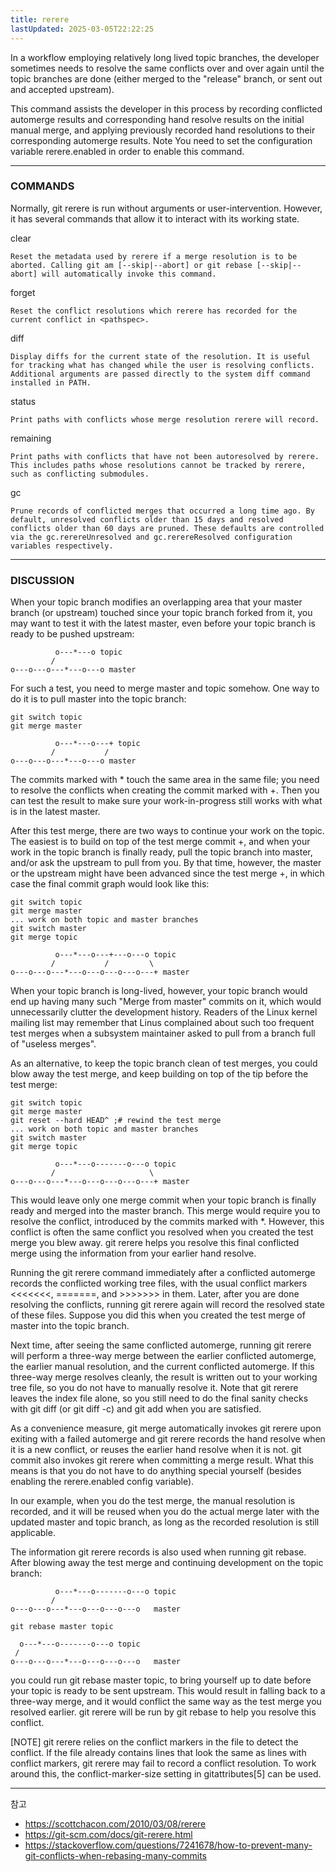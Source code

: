 ```yaml
---
title: rerere
lastUpdated: 2025-03-05T22:22:25
---
```

In a workflow employing relatively long lived topic branches, the developer sometimes needs to resolve the same conflicts over and over again until the topic branches are done (either merged to the "release" branch, or sent out and accepted upstream).

This command assists the developer in this process by recording conflicted automerge results and corresponding hand resolve results on the initial manual merge, and applying previously recorded hand resolutions to their corresponding automerge results.
Note
 You need to set the configuration variable rerere.enabled in order to enable this command.

---

### COMMANDS

Normally, git rerere is run without arguments or user-intervention. However, it has several commands that allow it to interact with its working state.

clear

    Reset the metadata used by rerere if a merge resolution is to be aborted. Calling git am [--skip|--abort] or git rebase [--skip|--abort] will automatically invoke this command.

forget <pathspec>

    Reset the conflict resolutions which rerere has recorded for the current conflict in <pathspec>.

diff

    Display diffs for the current state of the resolution. It is useful for tracking what has changed while the user is resolving conflicts. Additional arguments are passed directly to the system diff command installed in PATH.

status

    Print paths with conflicts whose merge resolution rerere will record.

remaining

    Print paths with conflicts that have not been autoresolved by rerere. This includes paths whose resolutions cannot be tracked by rerere, such as conflicting submodules.

gc

    Prune records of conflicted merges that occurred a long time ago. By default, unresolved conflicts older than 15 days and resolved conflicts older than 60 days are pruned. These defaults are controlled via the gc.rerereUnresolved and gc.rerereResolved configuration variables respectively.

---

### DISCUSSION

When your topic branch modifies an overlapping area that your master branch (or upstream) touched since your topic branch forked from it, you may want to test it with the latest master, even before your topic branch is ready to be pushed upstream:

              o---*---o topic
             /
    o---o---o---*---o---o master

For such a test, you need to merge master and topic somehow. One way to do it is to pull master into the topic branch:

 ```
git switch topic
 git merge master
```

              o---*---o---+ topic
             /           /
    o---o---o---*---o---o master

The commits marked with * touch the same area in the same file; you need to resolve the conflicts when creating the commit marked with +. Then you can test the result to make sure your work-in-progress still works with what is in the latest master.

After this test merge, there are two ways to continue your work on the topic. The easiest is to build on top of the test merge commit +, and when your work in the topic branch is finally ready, pull the topic branch into master, and/or ask the upstream to pull from you. By that time, however, the master or the upstream might have been advanced since the test merge +, in which case the final commit graph would look like this:

 ```
git switch topic
 git merge master
 ... work on both topic and master branches
 git switch master
 git merge topic
```

              o---*---o---+---o---o topic
             /           /         \
    o---o---o---*---o---o---o---o---+ master

When your topic branch is long-lived, however, your topic branch would end up having many such "Merge from master" commits on it, which would unnecessarily clutter the development history. Readers of the Linux kernel mailing list may remember that Linus complained about such too frequent test merges when a subsystem maintainer asked to pull from a branch full of "useless merges".

As an alternative, to keep the topic branch clean of test merges, you could blow away the test merge, and keep building on top of the tip before the test merge:

 ```
git switch topic
 git merge master
 git reset --hard HEAD^ ;# rewind the test merge
 ... work on both topic and master branches
 git switch master
 git merge topic
```

              o---*---o-------o---o topic
             /                     \
    o---o---o---*---o---o---o---o---+ master

This would leave only one merge commit when your topic branch is finally ready and merged into the master branch. This merge would require you to resolve the conflict, introduced by the commits marked with *. However, this conflict is often the same conflict you resolved when you created the test merge you blew away. git rerere helps you resolve this final conflicted merge using the information from your earlier hand resolve.

Running the git rerere command immediately after a conflicted automerge records the conflicted working tree files, with the usual conflict markers <<<<<<<, =======, and >>>>>>> in them. Later, after you are done resolving the conflicts, running git rerere again will record the resolved state of these files. Suppose you did this when you created the test merge of master into the topic branch.

Next time, after seeing the same conflicted automerge, running git rerere will perform a three-way merge between the earlier conflicted automerge, the earlier manual resolution, and the current conflicted automerge. If this three-way merge resolves cleanly, the result is written out to your working tree file, so you do not have to manually resolve it. Note that git rerere leaves the index file alone, so you still need to do the final sanity checks with git diff (or git diff -c) and git add when you are satisfied.

As a convenience measure, git merge automatically invokes git rerere upon exiting with a failed automerge and git rerere records the hand resolve when it is a new conflict, or reuses the earlier hand resolve when it is not. git commit also invokes git rerere when committing a merge result. What this means is that you do not have to do anything special yourself (besides enabling the rerere.enabled config variable).

In our example, when you do the test merge, the manual resolution is recorded, and it will be reused when you do the actual merge later with the updated master and topic branch, as long as the recorded resolution is still applicable.

The information git rerere records is also used when running git rebase. After blowing away the test merge and continuing development on the topic branch:

              o---*---o-------o---o topic
             /
    o---o---o---*---o---o---o---o   master

 ```
git rebase master topic
```

      o---*---o-------o---o topic
     /
    o---o---o---*---o---o---o---o   master

you could run git rebase master topic, to bring yourself up to date before your topic is ready to be sent upstream. This would result in falling back to a three-way merge, and it would conflict the same way as the test merge you resolved earlier. git rerere will be run by git rebase to help you resolve this conflict.

[NOTE] git rerere relies on the conflict markers in the file to detect the conflict. If the file already contains lines that look the same as lines with conflict markers, git rerere may fail to record a conflict resolution. To work around this, the conflict-marker-size setting in gitattributes[5] can be used.

---
참고

- <https://scottchacon.com/2010/03/08/rerere>
- <https://git-scm.com/docs/git-rerere.html>
- <https://stackoverflow.com/questions/7241678/how-to-prevent-many-git-conflicts-when-rebasing-many-commits>

